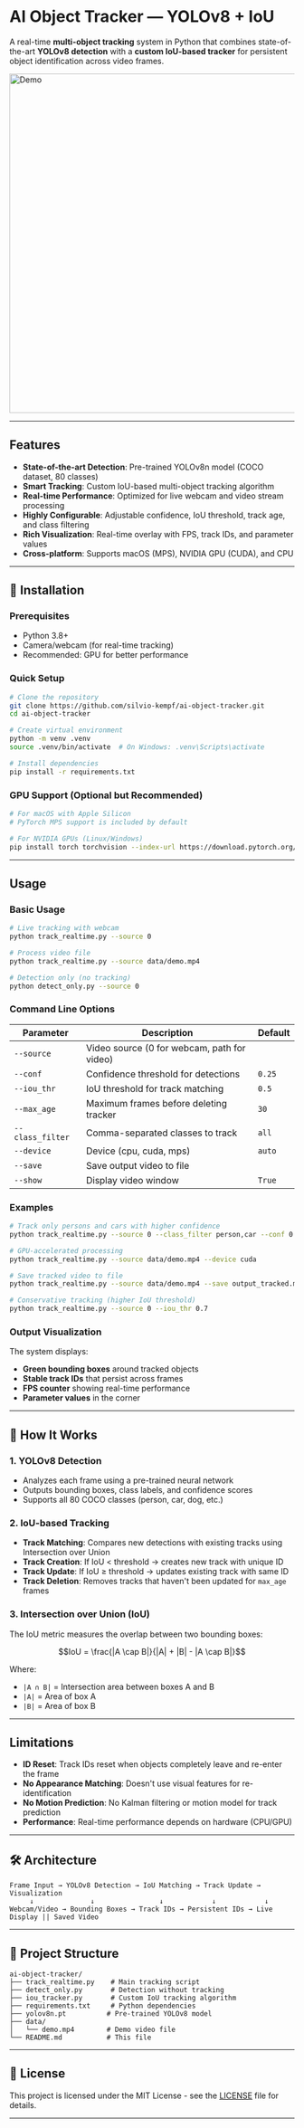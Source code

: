 # AI Object Tracker — YOLOv8 + IoU

A real-time **multi-object tracking** system in Python that combines state-of-the-art **YOLOv8 detection** with a **custom IoU-based tracker** for persistent object identification across video frames.

<img src="assets/demo.gif" alt="Demo" width="600"/>

---

## Features

- **State-of-the-art Detection**: Pre-trained YOLOv8n model (COCO dataset, 80 classes)
- **Smart Tracking**: Custom IoU-based multi-object tracking algorithm
- **Real-time Performance**: Optimized for live webcam and video stream processing
- **Highly Configurable**: Adjustable confidence, IoU threshold, track age, and class filtering
- **Rich Visualization**: Real-time overlay with FPS, track IDs, and parameter values
- **Cross-platform**: Supports macOS (MPS), NVIDIA GPU (CUDA), and CPU

---

## 🚀 Installation

### Prerequisites
- Python 3.8+
- Camera/webcam (for real-time tracking)
- Recommended: GPU for better performance

### Quick Setup

```bash
# Clone the repository
git clone https://github.com/silvio-kempf/ai-object-tracker.git
cd ai-object-tracker

# Create virtual environment
python -m venv .venv
source .venv/bin/activate  # On Windows: .venv\Scripts\activate

# Install dependencies
pip install -r requirements.txt
```

### GPU Support (Optional but Recommended)

```bash
# For macOS with Apple Silicon
# PyTorch MPS support is included by default

# For NVIDIA GPUs (Linux/Windows)
pip install torch torchvision --index-url https://download.pytorch.org/whl/cu118
```

---

## Usage

### Basic Usage

```bash
# Live tracking with webcam
python track_realtime.py --source 0

# Process video file
python track_realtime.py --source data/demo.mp4

# Detection only (no tracking)
python detect_only.py --source 0
```

### Command Line Options

| Parameter | Description | Default |
|-----------|-------------|---------|
| `--source` | Video source (0 for webcam, path for video) |
| `--conf` | Confidence threshold for detections | `0.25` |
| `--iou_thr` | IoU threshold for track matching | `0.5` |
| `--max_age` | Maximum frames before deleting tracker | `30` |
| `--class_filter` | Comma-separated classes to track | `all` |
| `--device` | Device (cpu, cuda, mps) | `auto` |
| `--save` | Save output video to file |
| `--show` | Display video window | `True` |

### Examples

```bash
# Track only persons and cars with higher confidence
python track_realtime.py --source 0 --class_filter person,car --conf 0.4

# GPU-accelerated processing
python track_realtime.py --source data/demo.mp4 --device cuda

# Save tracked video to file
python track_realtime.py --source data/demo.mp4 --save output_tracked.mp4

# Conservative tracking (higher IoU threshold)
python track_realtime.py --source 0 --iou_thr 0.7
```

### Output Visualization

The system displays:
- **Green bounding boxes** around tracked objects
- **Stable track IDs** that persist across frames
- **FPS counter** showing real-time performance
- **Parameter values** in the corner

---

## 🔬 How It Works

### 1. **YOLOv8 Detection**
- Analyzes each frame using a pre-trained neural network
- Outputs bounding boxes, class labels, and confidence scores
- Supports all 80 COCO classes (person, car, dog, etc.)

### 2. **IoU-based Tracking**
- **Track Matching**: Compares new detections with existing tracks using Intersection over Union
- **Track Creation**: If IoU < threshold → creates new track with unique ID
- **Track Update**: If IoU ≥ threshold → updates existing track with same ID
- **Track Deletion**: Removes tracks that haven't been updated for `max_age` frames

### 3. **Intersection over Union (IoU)**
The IoU metric measures the overlap between two bounding boxes:

$$IoU = \frac{|A \cap B|}{|A| + |B| - |A \cap B|}$$

Where:
- `|A ∩ B|` = Intersection area between boxes A and B
- `|A|` = Area of box A
- `|B|` = Area of box B

---

## Limitations

- **ID Reset**: Track IDs reset when objects completely leave and re-enter the frame
- **No Appearance Matching**: Doesn't use visual features for re-identification
- **No Motion Prediction**: No Kalman filtering or motion model for track prediction
- **Performance**: Real-time performance depends on hardware (CPU/GPU)

---

## 🛠️ Architecture

```
Frame Input → YOLOv8 Detection → IoU Matching → Track Update → Visualization
     ↓              ↓                ↓            ↓            ↓
Webcam/Video → Bounding Boxes → Track IDs → Persistent IDs → Live Display || Saved Video
```

---

## 📁 Project Structure

```
ai-object-tracker/
├── track_realtime.py    # Main tracking script
├── detect_only.py       # Detection without tracking
├── iou_tracker.py       # Custom IoU tracking algorithm
├── requirements.txt     # Python dependencies
├── yolov8n.pt          # Pre-trained YOLOv8 model
├── data/
│   └── demo.mp4        # Demo video file
└── README.md           # This file
```



---

## 📄 License

This project is licensed under the MIT License - see the [LICENSE](LICENSE) file for details.

---
